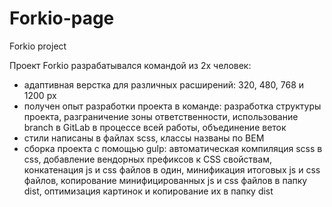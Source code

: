 # Forkio-page

Forkio project

Проект Forkio разрабатывался командой из 2х человек:
* адаптивная верстка для различных расширений: 320, 480, 768 и 1200 px
* получен опыт разработки проекта в команде: разработка структуры проекта, разграничение зоны ответственности, использование branch в GitLab в процессе всей работы, объединение веток
* стили написаны в файлах scss, классы названы по BEM
* сборка проекта с помощью gulp: автоматическая компиляция scss в css, добавление вендорных префиксов к CSS свойствам, конкатенация js и css файлов в один, минификация итоговых js и css файлов, копирование минифицированных js и css файлов в папку dist, оптимизация картинок и копирование их в папку dist 
